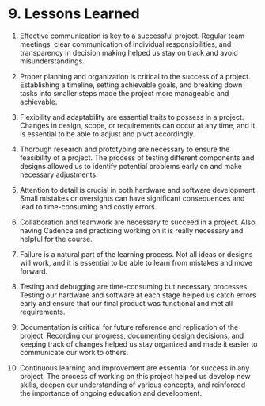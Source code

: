 # **9. Lessons Learned**
1. Effective communication is key to a successful project. Regular team meetings, clear communication of individual responsibilities, and transparency in decision making helped us stay on track and avoid misunderstandings.

2. Proper planning and organization is critical to the success of a project. Establishing a timeline, setting achievable goals, and breaking down tasks into smaller steps made the project more manageable and achievable.

3. Flexibility and adaptability are essential traits to possess in a project. Changes in design, scope, or requirements can occur at any time, and it is essential to be able to adjust and pivot accordingly.

4. Thorough research and prototyping are necessary to ensure the feasibility of a project. The process of testing different components and designs allowed us to identify potential problems early on and make necessary adjustments.

5. Attention to detail is crucial in both hardware and software development. Small mistakes or oversights can have significant consequences and lead to time-consuming and costly errors.

6. Collaboration and teamwork are necessary to succeed in a project. Also, having Cadence and practicing working on it is really necessary and helpful for the course. 

7. Failure is a natural part of the learning process. Not all ideas or designs will work, and it is essential to be able to learn from mistakes and move forward.

8. Testing and debugging are time-consuming but necessary processes. Testing our hardware and software at each stage helped us catch errors early and ensure that our final product was functional and met all requirements.

9. Documentation is critical for future reference and replication of the project. Recording our progress, documenting design decisions, and keeping track of changes helped us stay organized and made it easier to communicate our work to others.

10. Continuous learning and improvement are essential for success in any project. The process of working on this project helped us develop new skills, deepen our understanding of various concepts, and reinforced the importance of ongoing education and development.
